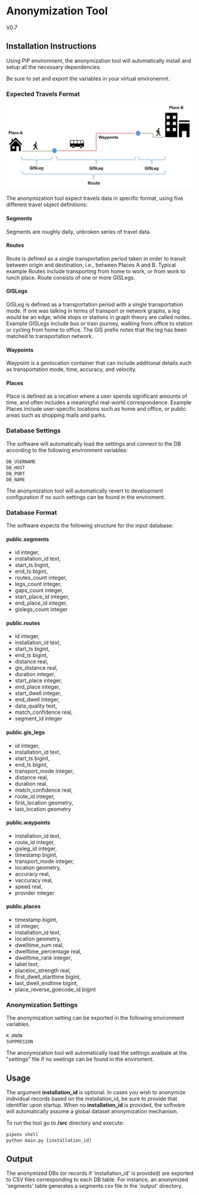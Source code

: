 # Anonymization Tool

V0.7


## Installation Instructions

Using PIP environment, the anonymization tool will automatically install and setup all the necessary dependencies. 

Be sure to set and export the variables in your virtual environemnt. 

### Expected Travels Format

![Travel Data Format](https://github.com/travelai-public/anonymization-tool/blob/main/docs/travelai-overview.png)

The anonymization tool expect travels data in specific format, using five different travel object definitions:

#### Segments
Segments are roughly daily, unbroken series of travel data.

#### Routes
Route is defined as a single transportation period taken in order to transit between origin and destination, i.e., between Places A and B. Typical example Routes include transporting from home to work, or from work to lunch place. Route consists of one or more GISLegs.

#### GISLegs
GISLeg is defined as a transportation period with a single transportation mode. If one was talking in terms of transport or network graphs, a leg would be an edge, while stops or stations in graph theory are called nodes. Example GISLegs include bus or train journey, walking from office to station or cycling from home to office. The GIS prefix notes that the leg has been matched to transportation network.

#### Waypoints
Waypoint is a geolocation container that can include additional details such as transportation mode, time, accuracy, and velocity.

#### Places
Place is defined as a location where a user spends significant amounts of time, and often includes a meaningful real-world correspondence. Example Places include user-specific locations such as home and office, or public areas such as shopping malls and parks. 

### Database Settings

The software will automatically load the settings and connect to the DB according to the following environment variables:

	DB_USERNAME
	DB_HOST
	DB_PORT
	DB_NAME

The anonymization tool will automatically revert to development configuration if no such settings can be found in the enviroment. 

### Database Format

The software expects the following structure for the input database:

#### public.segments
- id integer,  
- installation_id text,  
- start_ts bigint,  
- end_ts bigint,  
- routes_count integer,  
- legs_count integer,  
- gaps_count integer,  
- start_place_id integer,  
- end_place_id integer,  
- gislegs_count integer  

#### public.routes
- id integer,  
- installation_id text,  
- start_ts bigint,  
- end_ts bigint,  
- distance real,
- gis_distance real,
- duration integer,
- start_place integer,
- end_place integer,
- start_dwell integer,
- end_dwell integer,
- data_quality text,
- match_confidence real,
- segment_id integer


#### public.gis_legs
- id integer,  
- installation_id text,  
- start_ts bigint,  
- end_ts bigint,  
- transport_mode integer,
- distance real,
- duration real,
- match_confidence real,
- route_id integer,
- first_location geometry,
- last_location geometry


#### public.waypoints
- installation_id text,
- route_id integer,
- gisleg_id integer,
- timestamp bigint,
- transport_mode integer,
- location geometry,
- accuracy real,
- vaccuracy real,
- speed real,
- provider integer


#### public.places
- timestamp bigint,
- id integer,
- installation_id text,
- location geometry,
- dwelltime_sum real,
- dwelltime_percentage real,
- dwelltime_rank integer,
- label text,
- placeloc_strength real,
- first_dwell_starttime bigint,
- last_dwell_endtime bigint,
- place_reverse_goecode_id bigint



### Anonymization Settings

The anonymization setting can be exported in the following environment variables.

	K_ANON
	SUPPRESION

The anonymization tool will automatically load the settings avaibale at the "settings" file if no seetings can be found in the enviroment.


## Usage

The argument **installation_id** is optional. 
In cases you wish to anonymize individual records based on the installation_id, be sure to provide that identifier upon startup. 
When no **installation_id** is provided, the software will automatically assume a global dataset anonymization mechanism.

To run the tool go to **/src** directory and execute:

    pipenv shell
    python main.py [installation_id]


## Output

The anonymized DBs (or records if 'installation_id' is provided) are exported to CSV files corresponding to each DB table. For instance, an anonymized 'segments' table generates a segments.csv file in the 'output' directory.

